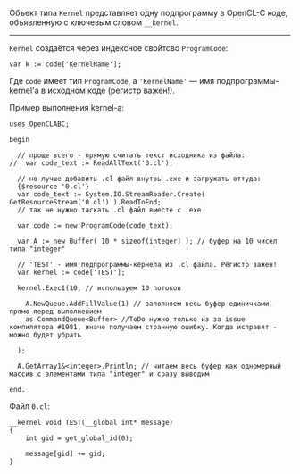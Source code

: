 ﻿


Объект типа `Kernel` представляет одну подпрограмму в OpenCL-C коде,
объявленную с ключевым словом `__kernel`.

---

`Kernel` создаётся через индексное свойтсво `ProgramCode`:
```
var k := code['KernelName'];
```
Где `code` имеет тип `ProgramCode`, а `'KernelName'` — имя подпрограммы-kernel'а в исходном коде (регистр важен!).

Пример выполнения kernel-а:
```
uses OpenCLABC;

begin
  
  // проще всего - прямую считать текст исходника из файла:
//  var code_text := ReadAllText('0.cl');
  
  // но лучше добавить .cl файл внутрь .exe и загружать оттуда:
  {$resource '0.cl'}
  var code_text := System.IO.StreamReader.Create( GetResourceStream('0.cl') ).ReadToEnd;
  // так не нужно таскать .cl файл вместе с .exe
  
  var code := new ProgramCode(code_text);
  
  var A := new Buffer( 10 * sizeof(integer) ); // буфер на 10 чисел типа "integer"
  
  // 'TEST' - имя подпрограммы-кёрнела из .cl файла. Регистр важен!
  var kernel := code['TEST'];
  
  kernel.Exec1(10, // используем 10 потоков
    
    A.NewQueue.AddFillValue(1) // заполняем весь буфер единичками, прямо перед выполнением
    as CommandQueue<Buffer> //ToDo нужно только из за issue компилятора #1981, иначе получаем странную ошибку. Когда исправят - можно будет убрать
    
  );
  
  A.GetArray1&<integer>.Println; // читаем весь буфер как одномерный массив с элементами типа "integer" и сразу выводим
  
end.
```
Файл `0.cl`:
```cl-c
__kernel void TEST(__global int* message)
{
	int gid = get_global_id(0);
	
	message[gid] += gid;
}
```



